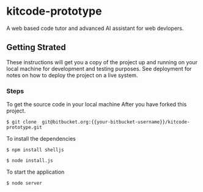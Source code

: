 # kitcode-prototype

A web based code tutor and advanced AI assistant for web devlopers.

## Getting Strated

These instructions will get you a copy of the project up and running on your local machine for development and testing purposes. See deployment for notes on how to deploy the project on a live system.

### Steps

To get the source code in your local machine
After you have forked this project.

```
$ git clone  git@bitbucket.org:{{your-bitbucket-username}}/kitcode-prototype.git
```

To install the dependencies

```
$ npm install shelljs
```
```
$ node install.js
```

To start the application

```
$ node server
```
